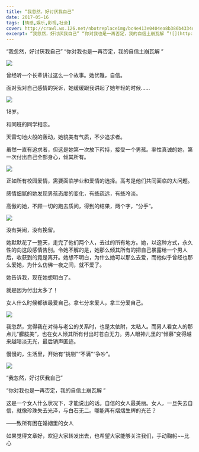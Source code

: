 ```yaml
---
title: “我忽然，好讨厌我自己”
date: 2017-05-16
tags: [情感,娱乐,影视,社会]
cover: http://crawl.ws.126.net/nbotreplaceimg/bc4e413e0404ea8b386b4334d5ba150d/17c8bb0ac772c39a85c697bf2fdeb189.jpg
excerpt: “我忽然，好讨厌我自己” “你对我也是一再否定，我的自信土崩瓦解 ”![](http://crawl.ws.126.net/nbotreplaceimg/bc4e413e0404ea8b386b4334d5ba150d/17c8bb0a
---
```

“我忽然，好讨厌我自己” “你对我也是一再否定，我的自信土崩瓦解 ”

![](http://crawl.ws.126.net/nbotreplaceimg/bc4e413e0404ea8b386b4334d5ba150d/17c8bb0ac772c39a85c697bf2fdeb189.jpg)  

曾经听一个长辈讲过这么一个故事。她优雅，自信。  

面对我对自己感情的哭诉，她缓缓跟我讲起了她年轻的时候......

![](http://crawl.ws.126.net/nbotreplaceimg/49dc115816087eac67b3eab55e507b87/948a6dd48b892708c63d1a7f3d702f85.jpg)  

18岁。

和同班的同学相恋。

天雷勾地火般的轰动，她貌美有气质，不少追求者。

虽然一直有追求者，但这是她第一次放下矜持，接受一个男孩。率性真诚的她，第一次付出自己全部身心，倾其所有。

![](http://crawl.ws.126.net/nbotreplaceimg/49dc115816087eac67b3eab55e507b87/ca21d993e6c8937f955f1ddb67ad6db2.jpg)  

正如所有校园爱情，需要面临学业和爱情的选择。高考是他们共同面临的大问题。

感情细腻的她发现男孩态度的变化，有些疏远，有些冷淡。

高傲的她，不顾一切的跑去质问，得到的结果，两个字，“分手”。

![](http://crawl.ws.126.net/nbotreplaceimg/bc4e413e0404ea8b386b4334d5ba150d/95244f67c1b740416fb64532c0d3d8a6.jpg)  

没有哭闹，没有挽留。

她默默花了一整天，走完了他们两个人，去过的所有地方。她，以这种方式，永久性的向这段感情告别。令她不解的是，她那么倾其所有的把自己暴露给一个男人后，收获到的竟是离开。她想不明白，为什么她可以那么去爱，而他似乎曾经也那么爱她，为什么仿佛一夜之间，就不爱了。

她告诉我，现在她想明白了。

就是因为付出太多了！

女人什么时候都该最爱自己。拿七分来爱人，拿三分爱自己。

![](http://crawl.ws.126.net/nbotreplaceimg/bc4e413e0404ea8b386b4334d5ba150d/e57b16d3e909b1ef40c4355c5455da8f.jpg)  

我忽然，觉得我在对待与老公的关系时，也是太依附，太粘人。而男人看女人的那点儿“朦胧美”，也在女人倾其所有付出时苍白无力。男人眼神儿里的“倾慕”变得越来越暗淡无光，最后销声匿迹。

慢慢的，生活里，开始有“挑剔”“不满”“争吵”。

![](http://crawl.ws.126.net/nbotreplaceimg/d750efec789e0ae40cef6e34bd6e8997/99e487589e813758aa01c8f2b88edbd1.jpg)  

“我忽然，好讨厌我自己”

“你对我也是一再否定，我的自信土崩瓦解 ”

这是一个女人什么状况下，才能说出的话。自信的女人最美丽。女人，一旦失去自信，就像珍珠失去光泽，与白石无二。哪能再有熠熠生辉的光芒？

——致所有困在婚姻里的女人

如果觉得文章好，欢迎大家转发出去，也希望大家能够关注我们，手动鞠躬~~比心

